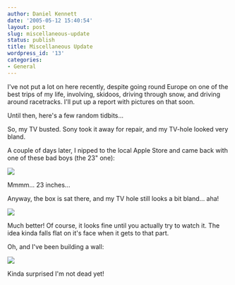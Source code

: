 ```yaml
---
author: Daniel Kennett
date: '2005-05-12 15:40:54'
layout: post
slug: miscellaneous-update
status: publish
title: Miscellaneous Update
wordpress_id: '13'
categories:
- General
---
```


I've not put a lot on here recently, despite going round Europe on one of the best trips of my life, involving, skidoos, driving through snow, and driving around racetracks. I'll put up a report with pictures on that soon. 

Until then, here's a few random tidbits...

So, my TV busted. Sony took it away for repair, and my TV-hole looked very bland. 

A couple of days later, I nipped to the local Apple Store and came back with one of <a src="http://www.apple.com/displays/">these</a> bad boys (the 23" one):

<img src="http://ikennd.ac/pictures/cinema.jpg"/>

Mmmm... 23 inches...

Anyway, the box is sat there, and my TV hole still looks a bit bland... aha! 

<img src="http://ikennd.ac/pictures/tvhole.jpg"/>

Much better! Of course, it looks fine until you actually try to watch it. The idea kinda falls flat on it's face when it gets to that part. 

Oh, and I've been building a wall: 

<img src="http://ikennd.ac/pictures/thewall.jpg"/>

Kinda surprised I'm not dead yet!